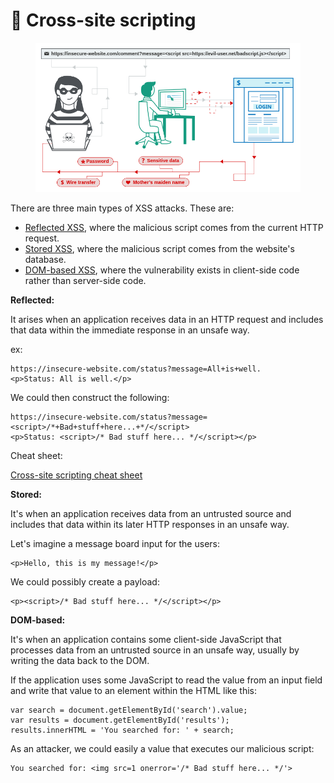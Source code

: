 # 🎌 Cross-site scripting

<figure><img src="../../../.gitbook/assets/image (1) (1) (1) (1) (1) (1) (1) (1) (1) (1) (1) (1) (1) (1) (1) (1) (1) (1) (1) (1) (1) (1) (1) (1) (1) (1) (1) (1) (1) (1) (1) (1) (1) (1) (1) (1).png" alt=""><figcaption></figcaption></figure>

There are three main types of XSS attacks. These are:

* [Reflected XSS](https://portswigger.net/web-security/cross-site-scripting#reflected-cross-site-scripting), where the malicious script comes from the current HTTP request.
* [Stored XSS](https://portswigger.net/web-security/cross-site-scripting#stored-cross-site-scripting), where the malicious script comes from the website's database.
* [DOM-based XSS](https://portswigger.net/web-security/cross-site-scripting#dom-based-cross-site-scripting), where the vulnerability exists in client-side code rather than server-side code.

**Reflected:**

It arises when an application receives data in an HTTP request and includes that data within the immediate response in an unsafe way.

ex:

```
https://insecure-website.com/status?message=All+is+well.
<p>Status: All is well.</p>
```

We could then construct the following:

```
https://insecure-website.com/status?message=<script>/*+Bad+stuff+here...+*/</script>
<p>Status: <script>/* Bad stuff here... */</script></p>
```

Cheat sheet:

[Cross-site scripting cheat sheet](https://portswigger.net/web-security/cross-site-scripting/cheat-sheet)

**Stored:**

It's when an application receives data from an untrusted source and includes that data within its later HTTP responses in an unsafe way.

Let's imagine a message board input for the users:

```
<p>Hello, this is my message!</p>
```

We could possibly create a payload:

```
<p><script>/* Bad stuff here... */</script></p>
```

**DOM-based:**

It's when an application contains some client-side JavaScript that processes data from an untrusted source in an unsafe way, usually by writing the data back to the DOM.

If the application uses some JavaScript to read the value from an input field and write that value to an element within the HTML like this:

```
var search = document.getElementById('search').value;
var results = document.getElementById('results');
results.innerHTML = 'You searched for: ' + search;
```

As an attacker, we could easily a value that executes our malicious script:

```
You searched for: <img src=1 onerror='/* Bad stuff here... */'>
```
